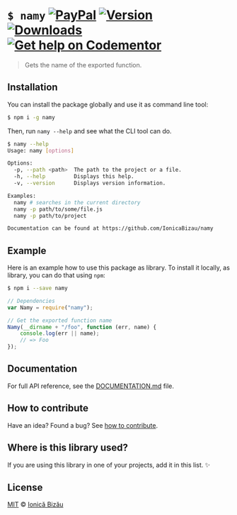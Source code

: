 # `$ namy` [![PayPal](https://img.shields.io/badge/%24-paypal-f39c12.svg)][paypal-donations] [![Version](https://img.shields.io/npm/v/namy.svg)](https://www.npmjs.com/package/namy) [![Downloads](https://img.shields.io/npm/dt/namy.svg)](https://www.npmjs.com/package/namy) [![Get help on Codementor](https://cdn.codementor.io/badges/get_help_github.svg)](https://www.codementor.io/johnnyb?utm_source=github&utm_medium=button&utm_term=johnnyb&utm_campaign=github)

> Gets the name of the exported function.

## Installation

You can install the package globally and use it as command line tool:

```sh
$ npm i -g namy
```

Then, run `namy --help` and see what the CLI tool can do.

```sh
$ namy --help
Usage: namy [options]

Options:
  -p, --path <path>  The path to the project or a file.
  -h, --help         Displays this help.               
  -v, --version      Displays version information.     

Examples:
  namy # searches in the current directory
  namy -p path/to/some/file.js
  namy -p path/to/project

Documentation can be found at https://github.com/IonicaBizau/namy
```

## Example

Here is an example how to use this package as library. To install it locally, as library, you can do that using `npm`:

```sh
$ npm i --save namy
```

```js
// Dependencies
var Namy = require("namy");

// Get the exported function name
Namy(__dirname + "/foo", function (err, name) {
    console.log(err || name);
    // => Foo
});
```

## Documentation

For full API reference, see the [DOCUMENTATION.md][docs] file.

## How to contribute
Have an idea? Found a bug? See [how to contribute][contributing].

## Where is this library used?
If you are using this library in one of your projects, add it in this list. :sparkles:

## License

[MIT][license] © [Ionică Bizău][website]

[paypal-donations]: https://www.paypal.com/cgi-bin/webscr?cmd=_s-xclick&hosted_button_id=RVXDDLKKLQRJW
[donate-now]: http://i.imgur.com/6cMbHOC.png

[license]: http://showalicense.com/?fullname=Ionic%C4%83%20Biz%C4%83u%20%3Cbizauionica%40gmail.com%3E%20(http%3A%2F%2Fionicabizau.net)&year=2015#license-mit
[website]: http://ionicabizau.net
[contributing]: /CONTRIBUTING.md
[docs]: /DOCUMENTATION.md